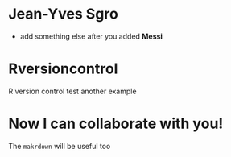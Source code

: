 # Jean-Yves Sgro
 - add something else after you added **Messi**
# Rversioncontrol
R version control
test
another example

# Now I can collaborate with you!

The `makrdown` will be useful too